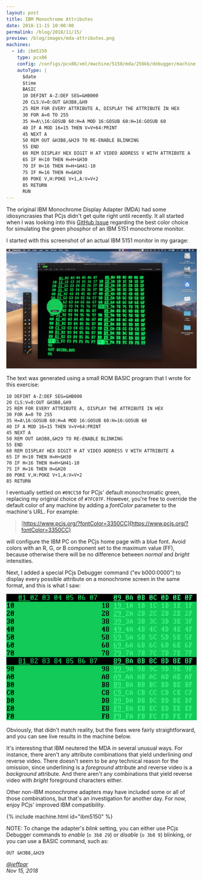```yaml
---
layout: post
title: IBM Monochrome Attributes
date: 2018-11-15 10:00:00
permalink: /blog/2018/11/15/
preview: /blog/images/mda-attributes.png
machines:
  - id: ibm5150
    type: pcx86
    config: /configs/pcx86/xml/machine/5150/mda/256kb/debugger/machine.xml
    autoType: |
      $date
      $time
      BASIC
      10 DEFINT A-Z:DEF SEG=&HB000
      20 CLS:V=0:OUT &H3B8,&H9
      25 REM FOR EVERY ATTRIBUTE A, DISPLAY THE ATTRIBUTE IN HEX
      30 FOR A=0 TO 255
      35 H=A\\16:GOSUB 60:H=A MOD 16:GOSUB 60:H=16:GOSUB 60
      40 IF A MOD 16=15 THEN V=V+64:PRINT
      45 NEXT A
      50 REM OUT &H3B8,&H29 TO RE-ENABLE BLINKING
      55 END
      60 REM DISPLAY HEX DIGIT H AT VIDEO ADDRESS V WITH ATTRIBUTE A
      65 IF H<10 THEN H=H+&H30
      70 IF H<16 THEN H=H+&H41-10
      75 IF H=16 THEN H=&H20
      80 POKE V,H:POKE V+1,A:V=V+2
      85 RETURN
      RUN
---
```


The original IBM Monochrome Display Adapter (MDA) had some idiosyncrasies that PCjs didn't get quite right until
recently.  It all started when I was looking into this [GitHub Issue](https://github.com/jeffpar/pcjs/issues/71)
regarding the best color choice for simulating the green phosphor of an IBM 5151 monochrome monitor.

I started with this screenshot of an actual IBM 5151 monitor in my garage:

![MDA Screenshot](/blog/images/mda-screenshot.jpg)

The text was generated using a small ROM BASIC program that I wrote for this exercise:

    10 DEFINT A-Z:DEF SEG=&HB000
    20 CLS:V=0:OUT &H3B8,&H9
    25 REM FOR EVERY ATTRIBUTE A, DISPLAY THE ATTRIBUTE IN HEX
    30 FOR A=0 TO 255
    35 H=A\16:GOSUB 60:H=A MOD 16:GOSUB 60:H=16:GOSUB 60
    40 IF A MOD 16=15 THEN V=V+64:PRINT
    45 NEXT A
    50 REM OUT &H3B8,&H29 TO RE-ENABLE BLINKING
    55 END
    60 REM DISPLAY HEX DIGIT H AT VIDEO ADDRESS V WITH ATTRIBUTE A
    65 IF H<10 THEN H=H+&H30
    70 IF H<16 THEN H=H+&H41-10
    75 IF H=16 THEN H=&H20
    80 POKE V,H:POKE V+1,A:V=V+2
    85 RETURN

I eventually settled on `#09CC50` for PCjs' default monochromatic green, replacing my original choice of `#7FC07F`.
However, you're free to override the default color of any machine by adding a *fontColor* parameter to the machine's URL.
For example:

> [https://www.pcjs.org/?fontColor=3350CC](https://www.pcjs.org/?fontColor=3350CC)

will configure the IBM PC on the PCjs home page with a blue font.  Avoid colors with an R, G, or B component set to the
maximum value (FF), because otherwise there will be no difference between *normal* and *bright* intensities.

Next, I added a special PCjs Debugger command ("ev b000:0000") to display every possible attribute on a monochrome
screen in the same format, and this is what I saw:

![MDA Attributes BAD](/blog/images/mda-attributes-bad.png)

Obviously, that didn't match reality, but the fixes were fairly straightforward, and you can see live results in the
machine below.

It's interesting that IBM neutered the MDA in several unusual ways.  For instance, there aren't any attribute combinations
that yield underlining *and* reverse video.  There doesn't seem to be any technical reason for the omission, since underlining
is a *foreground* attribute and reverse video is a *background* attribute.  And there aren't any combinations that yield
reverse video with *bright* foreground characters either.

Other non-IBM monochrome adapters may have included some or all of those combinations, but that's an investigation for another
day.  For now, enjoy PCjs' improved IBM compatibility.

{% include machine.html id="ibm5150" %}

NOTE: To change the adapter's *blink* setting, you can either use PCjs Debugger commands to *enable* (`o 3b8 29`)
or *disable* (`o 3b8 9`) blinking, or you can use a BASIC command, such as:

    OUT &H3B8,&H29

*[@jeffpar](https://jeffpar.com)*  
*Nov 15, 2018*
